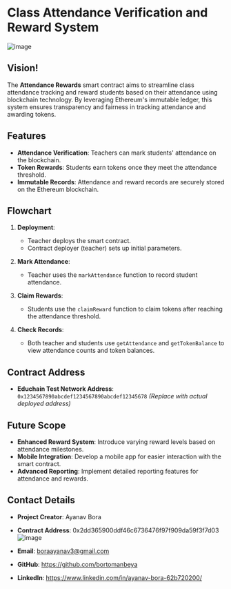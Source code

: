 # Class Attendance Verification and Reward System
![image](https://github.com/user-attachments/assets/fa78e8b9-3b9a-4e8e-b711-fb3c36bea78b)


## Vision!

The **Attendance Rewards** smart contract aims to streamline class attendance tracking and reward students based on their attendance using blockchain technology. By leveraging Ethereum's immutable ledger, this system ensures transparency and fairness in tracking attendance and awarding tokens.

## Features
- **Attendance Verification**: Teachers can mark students' attendance on the blockchain.
- **Token Rewards**: Students earn tokens once they meet the attendance threshold.
- **Immutable Records**: Attendance and reward records are securely stored on the Ethereum blockchain.

## Flowchart
1. **Deployment**:
   - Teacher deploys the smart contract.
   - Contract deployer (teacher) sets up initial parameters.

2. **Mark Attendance**:
   - Teacher uses the `markAttendance` function to record student attendance.

3. **Claim Rewards**:
   - Students use the `claimReward` function to claim tokens after reaching the attendance threshold.

4. **Check Records**:
   - Both teacher and students use `getAttendance` and `getTokenBalance` to view attendance counts and token balances.

## Contract Address
- **Educhain Test Network Address**: `0x1234567890abcdef1234567890abcdef12345678` *(Replace with actual deployed address)*

## Future Scope
- **Enhanced Reward System**: Introduce varying reward levels based on attendance milestones.
- **Mobile Integration**: Develop a mobile app for easier interaction with the smart contract.
- **Advanced Reporting**: Implement detailed reporting features for attendance and rewards.

## Contact Details
- **Project Creator**: Ayanav Bora
- **Contract Address**: 0x2dd365900ddf46c6736476f97f909da59f3f7d03
  ![image](https://github.com/user-attachments/assets/0aad6d8b-30d1-4f97-a373-1e8bd0ca3246)

- **Email**: boraayanav3@gmail.com
- **GitHub**: https://github.com/bortomanbeya
- **LinkedIn**: https://www.linkedin.com/in/ayanav-bora-62b720200/
